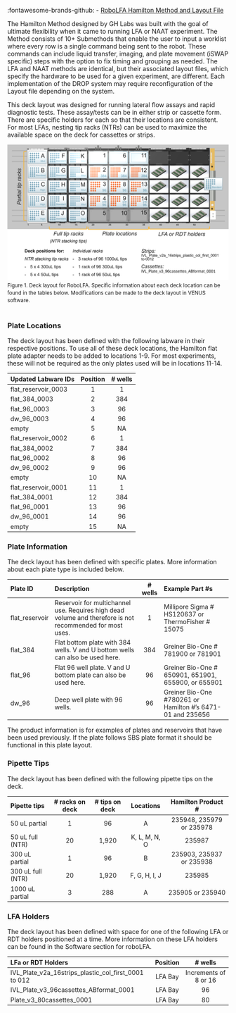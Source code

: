 :fontawesome-brands-github: - [RoboLFA Hamilton Method and Layout File](./Hamilton%20files/DROP_LFA_v2.pkg) 

The Hamilton Method designed by GH Labs was built with the goal of ultimate flexibility when it came to running LFA or NAAT experiment. The Method consists of 10+ Submethods that enable the user to input a worklist where every row is a single command being sent to the robot. These commands can include liquid transfer, imaging, and plate movement (iSWAP specific) steps with the option to fix timing and grouping as needed. The LFA and NAAT methods are identical, but their associated layout files, which specify the hardware to be used for a given experiment, are different. Each implementation of the DROP system may require reconfiguration of the Layout file depending on the system. 

This deck layout was designed for running lateral flow assays and rapid diagnostic tests. These assay/tests can be in either strip or cassette form. There are specific holders for each so that their locations are consistent. For most LFAs, nesting tip racks (NTRs) can be used to maximize the available space on the deck for cassettes or strips. 

![LFA Deck Layout](./images/LFA_Deck_Layout_v2.png) <br>
<small> Figure 1. Deck layout for RoboLFA. Specific information about each deck location can be found in the tables below. Modifications can be made to the deck layout in VENUS software. </small> <br><br>

### Plate Locations
The deck layout has been defined with the following labware in their respective positions. To use all of these deck locations, the Hamilton flat plate adapter needs to be added to locations 1-9. For most experiments, these will not be required as the only plates used will be in locations 11-14. 

| Updated Labware IDs        | Position      | # wells       |
| :------------------------- | :-----------: | :-----------: |
| flat_reservoir_0003        | 1             | 1             |
| flat_384_0003              | 2             | 384           |
| flat_96_0003               | 3             | 96            |
| dw_96_0003                 | 4             | 96            |
| empty                      | 5             | NA            |
| flat_reservoir_0002        | 6             | 1             |
| flat_384_0002              | 7             | 384           |
| flat_96_0002               | 8             | 96            |
| dw_96_0002                 | 9             | 96            |
| empty                      | 10            | NA            |
| flat_reservoir_0001        | 11            | 1             |
| flat_384_0001              | 12            | 384           |
| flat_96_0001               | 13            | 96            |
| dw_96_0001                 | 14            | 96            |
| empty                      | 15            | NA            |

### Plate Information

The deck layout has been defined with specific plates. More information about each plate type is included below. 

| Plate ID        | Description      | # wells       | Example Part #s     |
| :-------------- | :---------------------------------- | :-----------: | :---------------------------- |
| flat_reservoir  | Reservoir for multichannel use. Requires high dead volume and therefore is not recommended for most uses.| 1 | Millipore Sigma # HS120637 or ThermoFisher # 15075|
| flat_384  | Flat bottom plate with 384 wells. V and U bottom wells can also be used here.| 384 | Greiner Bio-One # 781900 or 781901|
| flat_96  | Flat 96 well plate. V and U bottom plate can also be used here.| 96 | Greiner Bio-One # 650901, 651901, 655900, or 655901|
| dw_96  | Deep well plate with 96 wells.| 96 | Greiner Bio-One #780261 or Hamilton #’s 6471-01 and 235656|

The product information is for examples of plates and reservoirs that have been used previously. If the plate follows SBS plate format it should be functional in this plate layout. 

### Pipette Tips 
The deck layout has been defined with the following pipette tips on the deck. 

| Pipette tips  | # racks on deck | # tips on deck | Locations   | Hamilton Product # |
| :------------ | :-----------: | :-----------: |:-----------: |:-----------: |
| 50 uL partial | 1             | 96            | A            | 235948, 235979 or 235978 |
| 50 uL full (NTR) | 20         | 1,920         |K, L, M, N, O | 235987 |
| 300 uL partial | 1            | 96            | B            | 235903, 235937 or 235938 |
| 300 uL full (NTR) | 20        | 1,920         | F, G, H, I, J| 235985 |
| 1000 uL partial | 3           | 288           | A            | 235905 or 235940 |


### LFA Holders
The deck layout has been defined with space for one of the following LFA or RDT holders positioned at a time. More information on these LFA holders can be found in the Software section for roboLFA.

| LFa or RDT Holders                                   | Position      | # wells       |
| :--------------------------------------------------- | :-----------: | :---------------: |
| IVL_Plate_v2a_16strips_plastic_col_first_0001 to 012 | LFA Bay       | Increments of 8 or 16   |
| IVL_Plate_v3_96cassettes_ABformat_0001               | LFA Bay       | 96                |
| Plate_v3_80cassettes_0001                            | LFA Bay       | 80                |
